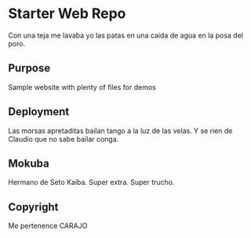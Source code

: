 # Starter Web Repo

Con una teja me lavaba yo las patas en una caida de agua
en la posa del poro.

## Purpose

Sample website with plenty of files for demos

## Deployment

Las morsas apretaditas bailan tango a la luz de las velas.
Y se rien de Claudio que no sabe bailar conga.

## Mokuba

Hermano de Seto Kaiba. Super extra.
Super trucho.

## Copyright

Me pertenence CARAJO
